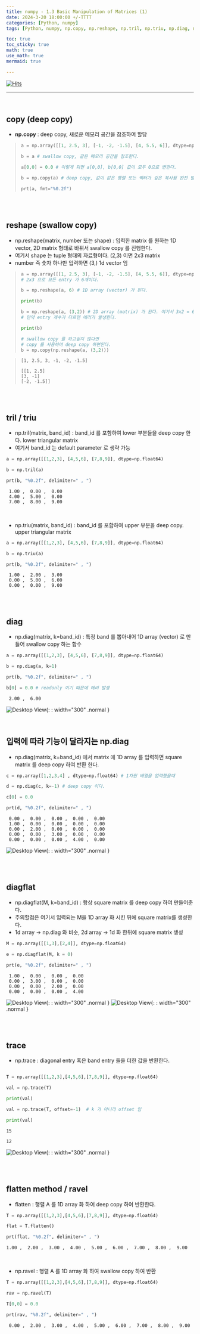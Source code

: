 ```yaml
---
title: numpy - 1.3 Basic Manipulation of Matrices (1)
date: 2024-3-20 18:00:00 +/-TTTT
categories: [Python, numpy]
tags: [Python, numpy, np.copy, np.reshape, np.tril, np.triu, np.diag, np.diagflat, np.trace, flatten, np.ravel]     # TAG names should always be lowercase

toc: true
toc_sticky: true
math: true
use_math: true
mermaid: true

---
```


[![Hits](https://hits.seeyoufarm.com/api/count/incr/badge.svg?url=https%3A%2F%2Fepheria.github.io&count_bg=%2379C83D&title_bg=%23555555&icon=&icon_color=%23E7E7E7&title=views&edge_flat=false)](https://hits.seeyoufarm.com)

---

<br>

## copy (deep copy)

- **np.copy** : deep copy, 새로운 메모리 공간을 참조하여 할당

> ```python
> a = np.array([[1, 2.5, 3], [-1, -2, -1.5], [4, 5.5, 6]], dtype=np.float64)
> 
> b = a # swallow copy, 같은 메모리 공간을 참조한다.
> 
> a[0,0] = 0.0 # 이렇게 되면 a[0,0], b[0,0] 값이 모두 0으로 변한다.
>
> b = np.copy(a) # deep copy, 값이 같은 행렬 또는 벡터가 깊은 복사됨 완전 별개의 메모리 공간
> 
> prt(a, fmt="%0.2f")
> ```

<br>
<br>

## reshape (swallow copy)

- np.reshape(matrix, number 또는 shape) : 입력한 matrix 를 원하는 1D vector, 2D matrix 형태로 바꿔서 swallow copy 를 진행한다.
- 여기서 shape 는 tuple 형태의 자료형이다. (2,3) 이면 2x3 matrix
- number 즉 숫자 하나만 입력하면 (3,) 1d vector 임

> ```python
> a = np.array([[1, 2.5, 3], [-1, -2, -1.5], [4, 5.5, 6]], dtype=np.float64) 
> # 2x3 으로 모든 entry 가 6개이다.
> 
> b = np.reshape(a, 6) # 1D array (vector) 가 된다.
>
> print(b)
> 
> b = np.reshape(a, (3,2)) # 2D array (matrix) 가 된다. 여기서 3x2 = 6 이므로 entry 개수가 같다.
> # 만약 entry 개수가 다르면 에러가 발생한다.
>
> print(b)
>
> # swallow copy 를 하고싶지 않다면
> # copy 를 사용하여 deep copy 하면된다.
> b = np.copy(np.reshape(a, (3,2))) 
> ```

> ```console
> [1, 2.5, 3, -1, -2, -1.5]
>
> [[1, 2.5]
> [3, -1]
> [-2, -1.5]]
> ```

<br>
<br>

## tril / triu

- np.tril(matrix, band_id) : band_id 를 포함하여 lower 부분들을 deep copy 한다. lower triangular matrix
- 여기서 band_id 는 default parameter 로 생략 가능

```python
a = np.array([[1,2,3], [4,5,6], [7,8,9]], dtype=np.float64)

b = np.tril(a)

prt(b, "%0.2f", delimiter=" , ")
```

```console
 1.00 ,  0.00 ,  0.00
 4.00 ,  5.00 ,  0.00
 7.00 ,  8.00 ,  9.00
```

<br>

- np.triu(matrix, band_id) : band_id 를 포함하여 upper 부분을 deep copy. upper triangular matrix

```python
a = np.array([[1,2,3], [4,5,6], [7,8,9]], dtype=np.float64)

b = np.triu(a)

prt(b, "%0.2f", delimiter=" , ")
```

```console
 1.00 ,  2.00 ,  3.00
 0.00 ,  5.00 ,  6.00
 0.00 ,  0.00 ,  9.00
```

<br>
<br>

## diag

- np.diag(matrix, k=band_id) : 특정 band 를 뽑아내어 1D array (vector) 로 만들어 swallow copy 하는 함수

```python
a = np.array([[1,2,3], [4,5,6], [7,8,9]], dtype=np.float64)

b = np.diag(a, k=1)

prt(b, "%0.2f", delimiter=" , ")

b[0] = 0.0 # readonly 이기 때문에 에러 발생

```

```console
 2.00 ,  6.00
```

![Desktop View](/assets/img/post/python/numpy01_3_01.png){: : width="300" .normal }

<br>

## 입력에 따라 기능이 달라지는 np.diag

- np.diag(matrix, k=band_id) 에서 matrix 에 1D array 를 입력하면 square matrix 를 deep copy 하여 반환 한다.


```python
c = np.array([1,2,3,4] , dtype=np.float64) # 1차원 배열을 입력했을때

d = np.diag(c, k=-1) # deep copy 이다.

c[0] = 0.0

prt(d, "%0.2f", delimiter=" , ")
```

```console
 0.00 ,  0.00 ,  0.00 ,  0.00 ,  0.00
 1.00 ,  0.00 ,  0.00 ,  0.00 ,  0.00
 0.00 ,  2.00 ,  0.00 ,  0.00 ,  0.00
 0.00 ,  0.00 ,  3.00 ,  0.00 ,  0.00
 0.00 ,  0.00 ,  0.00 ,  4.00 ,  0.00
```

![Desktop View](/assets/img/post/python/numpy01_3_02.png){: : width="300" .normal }

<br>
<br>

## diagflat

- np.diagflat(M, k=band_id) : 항상 square matrix 를 deep copy 하여 만들어준다. 
- 주의할점은 여기서 입력되는 M을 1D array 화 시킨 뒤에 square matrix를 생성한다.
- 1d array -> np.diag 와 비슷, 2d array -> 1d 화 한뒤에 square matrix 생성

```python
M = np.array([[1,3],[2,4]], dtype=np.float64)

e = np.diagflat(M, k = 0)

prt(e, "%0.2f", delimiter=" , ")
```

```console
 1.00 ,  0.00 ,  0.00 ,  0.00
 0.00 ,  3.00 ,  0.00 ,  0.00
 0.00 ,  0.00 ,  2.00 ,  0.00
 0.00 ,  0.00 ,  0.00 ,  4.00
```

![Desktop View](/assets/img/post/python/numpy01_3_03.png){: : width="300" .normal }
![Desktop View](/assets/img/post/python/numpy01_3_04.png){: : width="300" .normal }

<br>
<br>

## trace

- np.trace : diagonal entry 혹은 band entry 들을 더한 값을 반환한다.

```python

T = np.array([[1,2,3],[4,5,6],[7,8,9]], dtype=np.float64)

val = np.trace(T)

print(val)

val = np.trace(T, offset=-1)  # k 가 아니라 offset 임

print(val)
```

```console
15

12
```

![Desktop View](/assets/img/post/python/numpy01_3_05.png){: : width="300" .normal }

<br>
<br>

## flatten method / ravel

- flatten : 행렬 A 를 1D array 화 하여 deep copy 하여 반환한다.

```python
T = np.array([[1,2,3],[4,5,6],[7,8,9]], dtype=np.float64)

flat = T.flatten()

prt(flat, "%0.2f", delimiter=" , ")
```

```console
1.00 ,  2.00 ,  3.00 ,  4.00 ,  5.00 ,  6.00 ,  7.00 ,  8.00 ,  9.00
```

<br>

- np.ravel :  행렬 A 를 1D array 화 하여 swallow copy 하여 반환

```python
T = np.array([[1,2,3],[4,5,6],[7,8,9]], dtype=np.float64)

rav = np.ravel(T)

T[0,0] = 0.0

prt(rav, "%0.2f", delimiter=" , ")
```

```console
 0.00 ,  2.00 ,  3.00 ,  4.00 ,  5.00 ,  6.00 ,  7.00 ,  8.00 ,  9.00
```